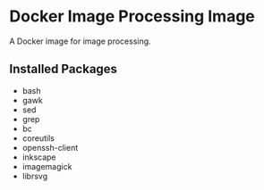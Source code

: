 # Docker Image Processing Image

A Docker image for image processing.

## Installed Packages

- bash
- gawk
- sed
- grep
- bc
- coreutils
- openssh-client
- inkscape
- imagemagick
- librsvg

